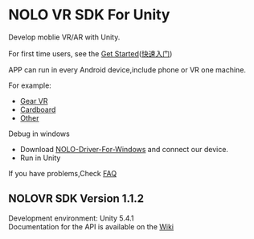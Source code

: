 # NOLO VR SDK For Unity
Develop moblie VR/AR with Unity.  

For first time users, see the [Get Started](./Docs/en_us/GetStarted.md)([快速入门](./Docs/zh_cn/快速入门.md))  

APP can run in every Android device,include phone or VR one machine.   

For example:
- [Gear VR](https://github.com/NOLOVR/NOLO-Unity-SDK/blob/master/Docs/en_us/GetStarted.md#build-gear-vr-example)
- [Cardboard](https://github.com/NOLOVR/NOLO-Unity-SDK/blob/master/Docs/en_us/GetStarted.md#build-cardboard-example)
- [Other](https://github.com/NOLOVR/NOLO-Unity-SDK/blob/master/Docs/en_us/GetStarted.md#other-vr-sdk)


  
Debug in windows
- Download [NOLO-Driver-For-Windows](https://github.com/NOLOVR/NOLO-Driver-For-Windows) and connect our device.
- Run in Unity

If you have problems,Check [FAQ](https://github.com/NOLOVR/NOLO-Unity-SDK/issues)
## NOLOVR SDK Version 1.1.2
Development environment: Unity 5.4.1   
Documentation for the API is available on the [Wiki](https://github.com/NOLOVR/NOLO-Unity-SDK/wiki)


